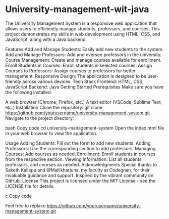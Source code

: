 # University-management-wit-java
The University Management System is a responsive web application that allows users to efficiently manage students, professors, and courses. This project demonstrates my skills in web development using HTML, CSS, and JavaScript, along with a Java backend.

Features
Add and Manage Students: Easily add new students to the system.
Add and Manage Professors: Add and oversee professors in the university.
Course Management: Create and manage courses available for enrollment.
Enroll Students in Courses: Enroll students in selected courses.
Assign Courses to Professors: Assign courses to professors for better management.
Responsive Design: The application is designed to be user-friendly across various devices.
Tech Stack
Frontend: HTML, CSS, JavaScript
Backend: Java
Getting Started
Prerequisites
Make sure you have the following installed:

A web browser (Chrome, Firefox, etc.)
A text editor (VSCode, Sublime Text, etc.)
Installation
Clone the repository:
git clone https://github.com/yourusername/university-management-system.git
Navigate to the project directory:

bash Copy code cd university-management-system Open the index.html file in your web browser to view the application.

Usage Adding Students: Fill out the form to add new students. Adding Professors: Use the corresponding section to add professors. Managing Courses: Add courses as needed. Enrollment: Enroll students in courses from the respective section. Viewing Information: List all students, professors, and courses as needed. Acknowledgments Special thanks to Saketh Kallepu and @Mallikharjuna, my faculty at Codegnan, for their invaluable guidance and support. Inspired by the vibrant community on GitHub. License This project is licensed under the MIT License - see the LICENSE file for details.

c Copy code

Feel free to replace https://github.com/yourusername/university-management-system.git
